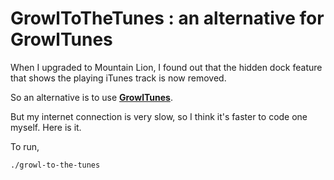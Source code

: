 
GrowlToTheTunes : an alternative for GrowlTunes
===============================================

When I upgraded to Mountain Lion, I found out that the hidden dock feature that shows
the playing iTunes track is now removed.

So an alternative is to use [**GrowlTunes**](http://growl.info/extras.php#GrowlTunes).

But my internet connection is very slow, so I think it's faster to code one myself. Here is it.

To run,

    ./growl-to-the-tunes



